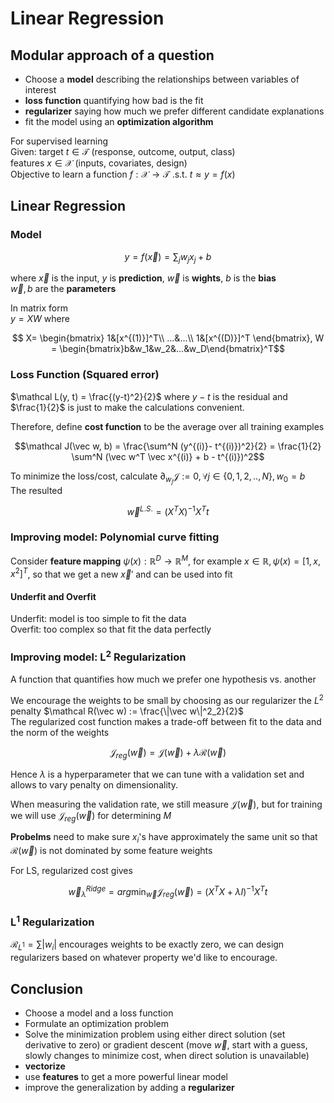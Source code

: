 # Linear Regression

## Modular approach of a question
- Choose a __model__ describing the relationships between variables of interest
- __loss function__ quantifying how bad is the fit
- __regularizer__ saying how much we prefer different candidate explanations
- fit the model using an __optimization algorithm__

For supervised learning  
Given: target $t\in\mathcal T$ (response, outcome, output, class)  
features $x\in\mathcal X$ (inputs, covariates, design)  
Objective to learn a function $f:\mathcal X \rightarrow \mathcal T$ .s.t. $t\approx y = f(x)$

## Linear Regression

### Model

$$y = f(\vec x) = \sum_{j} w_j x_j +b$$ 

where $\vec x$ is the input, $y$ is __prediction__, $\vec w$ is __wights__, $b$ is the __bias__  
$\vec w, b$ are the __parameters__ 

In matrix form  
$y = XW$ where 

$$ X=
\begin{bmatrix}  
1&[x^{(1)}]^T\\
...&...\\
1&[x^{(D)}]^T
\end{bmatrix}, W = \begin{bmatrix}b&w_1&w_2&...&w_D\end{bmatrix}^T$$

### Loss Function (Squared error)
$\mathcal L(y, t) = \frac{(y-t)^2}{2}$ where $y-t$ is the residual and $\frac{1}{2}$ is just to make the calculations convenient. 


Therefore, define __cost function__ to be the average over all training examples  

$$\mathcal J(\vec w, b) = \frac{\sum^N (y^{(i)}- t^{(i)})^2}{2} = \frac{1}{2} \sum^N (\vec w^T \vec x^{(i)} + b - t^{(i)})^2$$

To minimize the loss/cost, calculate $\partial_{w_j} \mathcal J := 0, \forall j \in \{0,1,2,.., N\}, w_0 = b$   
The resulted 

$$\vec w^{L.S.} = (X^TX)^{-1}X^Tt$$

### Improving model: Polynomial curve fitting 
Consider __feature mapping__ $\psi(x):\mathbb R^D\rightarrow \mathbb R^M$, for example $x\in\mathbb R, \psi(x) = [1, x, x^2]^T$, so that we get a new $\vec x'$ and can be used into fit

#### Underfit and Overfit
Underfit: model is too simple to fit the data  
Overfit: too complex so that fit the data perfectly

### Improving model: L<sup>2</sup> Regularization
A function that quantifies how much we prefer one hypothesis vs. another

We encourage the weights to be small by choosing as our regularizer the $L^2$ penalty $\mathcal R(\vec w) := \frac{\|\vec w\|^2_2}{2}$  
The regularized cost function makes a trade-off between fit to the data and the norm of the weights  

$$\mathcal J_{reg}(\vec w) = \mathcal J(\vec w) + \lambda \mathcal R(\vec w)$$

Hence $\lambda$ is a hyperparameter that we can tune with a validation set and allows to vary penalty on dimensionality. 

When measuring the validation rate, we still measure $\mathcal J(\vec w)$, but for training we will use $\mathcal J_{reg}(\vec w)$ for determining $M$

__Probelms__ need to make sure $x_i$'s have approximately the same unit so that $\mathcal R(\vec w)$ is not dominated by some feature weights

For LS, regularized cost gives 

$$\vec w_\lambda^{Ridge} = arg\min_{\vec w} \mathcal J_{reg}(\vec w)= (X^T X+\lambda I)^{-1}X^T t$$

### L<sup>1</sup> Regularization  
$\mathcal R_{L^1} = \sum |w_i|$ encourages weights to be exactly zero, we can design regularizers based on whatever property we'd like to encourage. 

## Conclusion
- Choose a model and a loss function
- Formulate an optimization problem
- Solve the minimization problem using either direct solution (set derivative to zero) or gradient descent (move $\vec w$, start with a guess, slowly changes to minimize cost, when direct solution is unavailable)
- __vectorize__ 
- use __features__ to get a more powerful linear model
- improve the generalization by adding a __regularizer__

